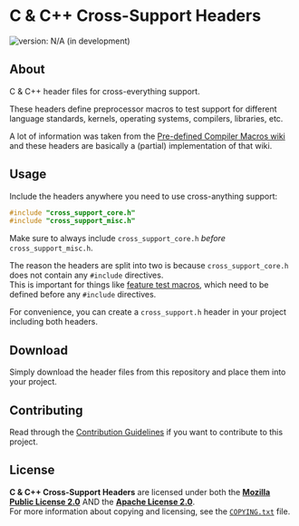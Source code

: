 <!--
  Copyright (c) 2022 Michael Federczuk
  SPDX-License-Identifier: CC-BY-SA-4.0
-->

# C & C++ Cross-Support Headers #

[version_shield]: https://img.shields.io/badge/version-N%2FA_(in_development)-important.svg
![version: N/A (in development)][version_shield]

## About ##

C & C++ header files for cross-everything support.

These headers define preprocessor macros to test support for different language standards, kernels, operating systems,
compilers, libraries, etc.

A lot of information was taken from the [Pre-defined Compiler Macros wiki] and these headers are basically a (partial)
implementation of that wiki.

[Pre-defined Compiler Macros wiki]: <https://github.com/cpredef/predef> "cpredef/predef: Pre-defined Compiler Macros wiki"

## Usage ##

Include the headers anywhere you need to use cross-anything support:

```c
#include "cross_support_core.h"
#include "cross_support_misc.h"
```

Make sure to always include `cross_support_core.h` *before* `cross_support_misc.h`.

The reason the headers are split into two is because `cross_support_core.h` does not contain any
`#include` directives.  
This is important for things like [feature test macros], which need to be defined before any `#include` directives.

For convenience, you can create a `cross_support.h` header in your project including both headers.

[feature test macros]: <https://linux.die.net/man/7/feature_test_macros> "feature_test_macros(7): feature test macros - Linux man page"

## Download ##

Simply download the header files from this repository and place them into your project.

## Contributing ##

Read through the [Contribution Guidelines](CONTRIBUTING.md) if you want to contribute to this project.

## License ##

**C & C++ Cross-Support Headers** are licensed under both the [**Mozilla Public License 2.0**](LICENSES/MPL-2.0.txt) AND
the [**Apache License 2.0**](LICENSES/Apache-2.0.txt).  
For more information about copying and licensing, see the [`COPYING.txt`](COPYING.txt) file.
